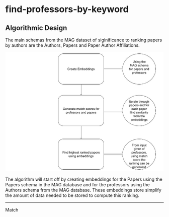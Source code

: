 # find-professors-by-keyword
Algorithmic Design
-----------------------------
The main schemas from the MAG dataset of siginificance to ranking papers by authors are the Authors, Papers and Paper Author Affiliations. 

![alt text](https://github.com/Forward-UIUC-2022S/sanjana-pingali-find-professors-by-keyword/blob/main/Untitled%20drawing%20(9).jpg)

The algorithm will start off by creating embeddings for the Papers using the Papers schema in the MAG database and for the professors using the Authors schema from the MAG database. These embeddings store simplify the amount of data needed to be stored to compute this ranking. 

-------------------------------

Match 
